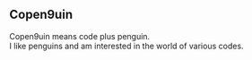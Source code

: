 
<h2>Copen9uin</h2>
Copen9uin means code plus penguin.
<br>I like penguins and am interested in the world of various codes.
<br>
<br>
